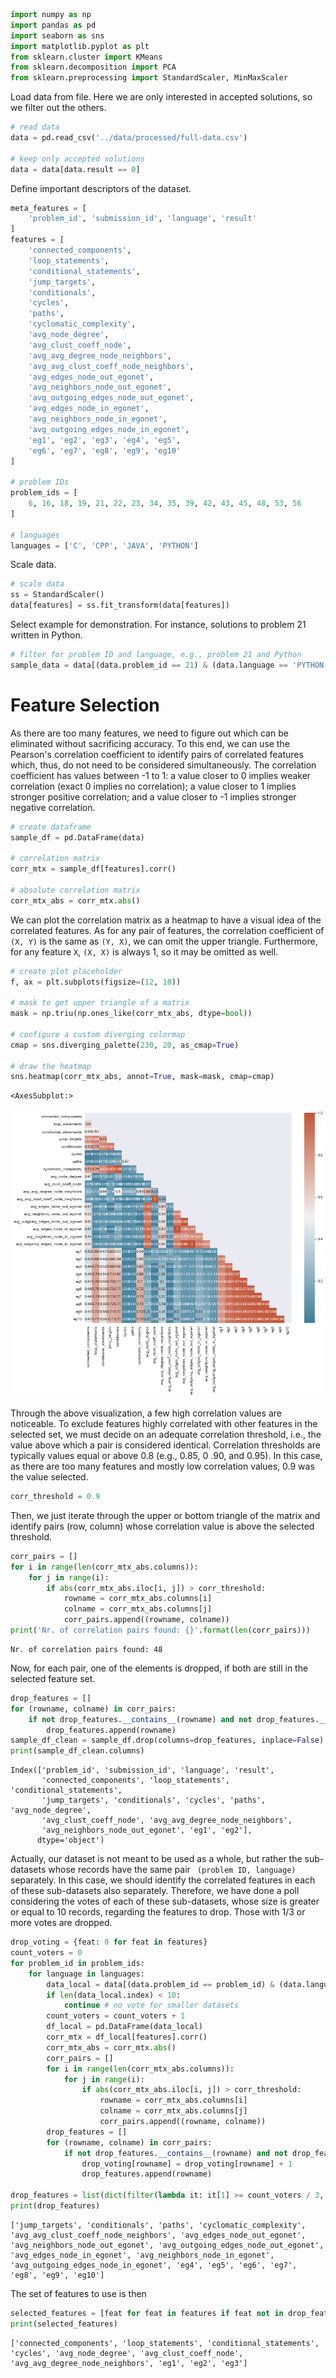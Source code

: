 ```python
import numpy as np
import pandas as pd
import seaborn as sns
import matplotlib.pyplot as plt
from sklearn.cluster import KMeans
from sklearn.decomposition import PCA
from sklearn.preprocessing import StandardScaler, MinMaxScaler
```

Load data from file. Here we are only interested in accepted solutions, so we filter out the others.


```python
# read data
data = pd.read_csv('../data/processed/full-data.csv')

# keep only accepted solutions
data = data[data.result == 0]
```

Define important descriptors of the dataset.


```python
meta_features = [
    'problem_id', 'submission_id', 'language', 'result'
]
features = [
    'connected_components',
    'loop_statements',
    'conditional_statements',
    'jump_targets',
    'conditionals',
    'cycles',
    'paths',
    'cyclomatic_complexity',
    'avg_node_degree',
    'avg_clust_coeff_node',
    'avg_avg_degree_node_neighbors',
    'avg_avg_clust_coeff_node_neighbors',
    'avg_edges_node_out_egonet',
    'avg_neighbors_node_out_egonet',
    'avg_outgoing_edges_node_out_egonet',
    'avg_edges_node_in_egonet',
    'avg_neighbors_node_in_egonet',
    'avg_outgoing_edges_node_in_egonet',
    'eg1', 'eg2', 'eg3', 'eg4', 'eg5',
    'eg6', 'eg7', 'eg8', 'eg9', 'eg10'
]

# problem IDs
problem_ids = [
    6, 16, 18, 19, 21, 22, 23, 34, 35, 39, 42, 43, 45, 48, 53, 56
]

# languages
languages = ['C', 'CPP', 'JAVA', 'PYTHON']
```

Scale data.


```python
# scale data
ss = StandardScaler()
data[features] = ss.fit_transform(data[features])
```

Select example for demonstration. For instance, solutions to problem 21 written in Python.


```python
# filter for problem ID and language, e.g., problem 21 and Python
sample_data = data[(data.problem_id == 21) & (data.language == 'PYTHON')]
```

# Feature Selection
As there are too many features, we need to figure out which can be eliminated without sacrificing accuracy. To this end, we can use the Pearson's correlation coefficient to identify pairs of correlated features which, thus, do not need to be considered simultaneously. The correlation coefficient has values between -1 to 1: a value closer to 0 implies weaker correlation (exact 0 implies no correlation); a value closer to 1 implies stronger positive correlation; and a value closer to -1 implies stronger negative correlation.


```python
# create dataframe
sample_df = pd.DataFrame(data)

# correlation matrix
corr_mtx = sample_df[features].corr()

# absolute correlation matrix
corr_mtx_abs = corr_mtx.abs()
```

We can plot the correlation matrix as a heatmap to have a visual idea of the correlated features. As for any pair of features, the correlation coefficient  of `(X, Y)` is the same as `(Y, X)`, we can omit the upper triangle. Furthermore, for any feature `X`, `(X, X)` is always 1, so it may be omitted as well.


```python
# create plot placeholder
f, ax = plt.subplots(figsize=(12, 10))

# mask to get upper triangle of a matrix
mask = np.triu(np.ones_like(corr_mtx_abs, dtype=bool))

# configure a custom diverging colormap
cmap = sns.diverging_palette(230, 20, as_cmap=True)

# draw the heatmap
sns.heatmap(corr_mtx_abs, annot=True, mask=mask, cmap=cmap)
```




    <AxesSubplot:>




    
![png](feature-selection_files/feature-selection_12_1.png)
    


Through the above visualization, a few high correlation values are noticeable. To exclude features highly correlated
with other features in the selected set, we must decide on an adequate correlation threshold, i.e., the value above
which a pair is considered identical. Correlation thresholds are typically values equal or above 0.8 (e.g., 0.85, 0
.90, and 0.95). In this case, as there are too many features and mostly low correlation values, 0.9 was the value
selected.


```python
corr_threshold = 0.9
```

Then, we just iterate through the upper or bottom triangle of the matrix and identify pairs (row, column) whose correlation value is above the selected threshold.


```python
corr_pairs = []
for i in range(len(corr_mtx_abs.columns)):
    for j in range(i):
        if abs(corr_mtx_abs.iloc[i, j]) > corr_threshold:
            rowname = corr_mtx_abs.columns[i]
            colname = corr_mtx_abs.columns[j]
            corr_pairs.append((rowname, colname))
print('Nr. of correlation pairs found: {}'.format(len(corr_pairs)))
```

    Nr. of correlation pairs found: 48


Now, for each pair, one of the elements is dropped, if both are still in the selected feature set.


```python
drop_features = []
for (rowname, colname) in corr_pairs:
    if not drop_features.__contains__(rowname) and not drop_features.__contains__(colname):
        drop_features.append(rowname)
sample_df_clean = sample_df.drop(columns=drop_features, inplace=False)
print(sample_df_clean.columns)
```

    Index(['problem_id', 'submission_id', 'language', 'result',
           'connected_components', 'loop_statements', 'conditional_statements',
           'jump_targets', 'conditionals', 'cycles', 'paths', 'avg_node_degree',
           'avg_clust_coeff_node', 'avg_avg_degree_node_neighbors',
           'avg_neighbors_node_out_egonet', 'eg1', 'eg2'],
          dtype='object')


Actually, our dataset is not meant to be used as a whole, but rather the sub-datasets whose records have the same pair `
(problem ID, language)` separately. In this case, we should identify the correlated features in each of these
sub-datasets also separately. Therefore, we have done a poll considering the votes of each of these sub-datasets,
whose size is greater or equal to 10 records, regarding the features to drop. Those with 1/3 or more votes are dropped.


```python
drop_voting = {feat: 0 for feat in features}
count_voters = 0
for problem_id in problem_ids:
    for language in languages:
        data_local = data[(data.problem_id == problem_id) & (data.language == language)]
        if len(data_local.index) < 10:
            continue # no vote for smaller datasets
        count_voters = count_voters + 1
        df_local = pd.DataFrame(data_local)
        corr_mtx = df_local[features].corr()
        corr_mtx_abs = corr_mtx.abs()
        corr_pairs = []
        for i in range(len(corr_mtx_abs.columns)):
            for j in range(i):
                if abs(corr_mtx_abs.iloc[i, j]) > corr_threshold:
                    rowname = corr_mtx_abs.columns[i]
                    colname = corr_mtx_abs.columns[j]
                    corr_pairs.append((rowname, colname))
        drop_features = []
        for (rowname, colname) in corr_pairs:
            if not drop_features.__contains__(rowname) and not drop_features.__contains__(colname):
                drop_voting[rowname] = drop_voting[rowname] + 1
                drop_features.append(rowname)

drop_features = list(dict(filter(lambda it: it[1] >= count_voters / 3, drop_voting.items())).keys())
print(drop_features)
```

    ['jump_targets', 'conditionals', 'paths', 'cyclomatic_complexity', 'avg_avg_clust_coeff_node_neighbors', 'avg_edges_node_out_egonet', 'avg_neighbors_node_out_egonet', 'avg_outgoing_edges_node_out_egonet', 'avg_edges_node_in_egonet', 'avg_neighbors_node_in_egonet', 'avg_outgoing_edges_node_in_egonet', 'eg4', 'eg5', 'eg6', 'eg7', 'eg8', 'eg9', 'eg10']


The set of features to use is then


```python
selected_features = [feat for feat in features if feat not in drop_features]
print(selected_features)
```

    ['connected_components', 'loop_statements', 'conditional_statements', 'cycles', 'avg_node_degree', 'avg_clust_coeff_node', 'avg_avg_degree_node_neighbors', 'eg1', 'eg2', 'eg3']

